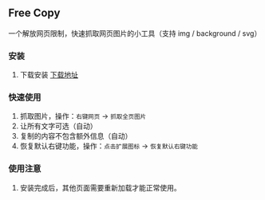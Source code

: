 ## Free Copy    
一个解放网页限制，快速抓取网页图片的小工具（支持 img / background / svg）

### 安装    
1. 下载安装 [下载地址](https://raw.githubusercontent.com/KawayAlpaka/FreeCopy/master/dist/FreeCopy.crx)    

### 快速使用    
1. 抓取图片，操作：`右键网页` -> `抓取全页图片`       
2. 让所有文字可选（自动）  
3. 复制的内容不包含额外信息（自动）   
4. 恢复默认右键功能，操作：`点击扩展图标` -> `恢复默认右键功能`     

### 使用注意    
1. 安装完成后，其他页面需要重新加载才能正常使用。   



